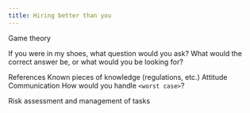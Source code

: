 ```yaml
---
title: Hiring better than you
---
```


Game theory

If you were in my shoes, what question would you ask? What would the correct answer be, or what would you be looking for?



References
Known pieces of knowledge (regulations, etc.)
Attitude
Communication
How would you handle `<worst case>`?

Risk assessment and management of tasks
